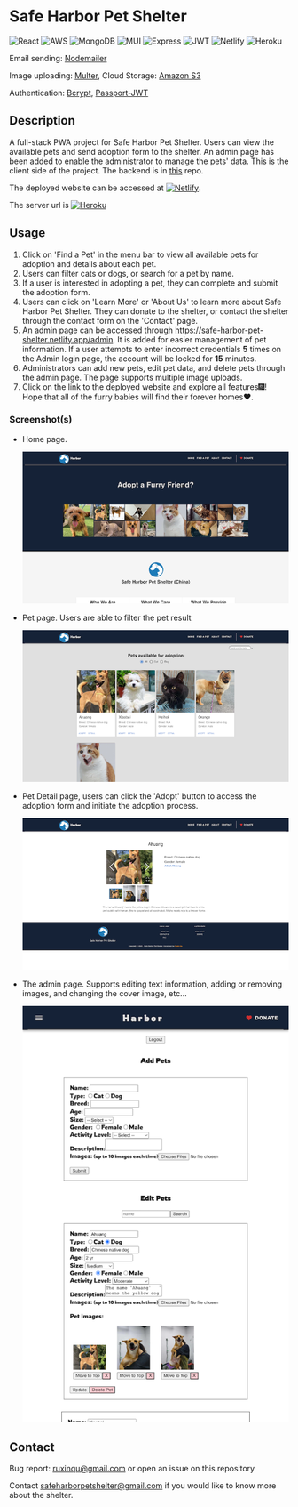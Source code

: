 # Safe Harbor Pet Shelter

![React](https://img.shields.io/badge/React-20232A?style=for-the-badge&logo=react&logoColor=61DAFB)
![AWS](https://img.shields.io/badge/Amazon_AWS-FF9900?style=for-the-badge&logo=amazonaws&logoColor=white)
![MongoDB](https://img.shields.io/badge/MongoDB-4EA94B?style=for-the-badge&logo=mongodb&logoColor=white)
![MUI](https://img.shields.io/badge/Material%20UI-007FFF?style=for-the-badge&logo=mui&logoColor=white)
![Express](https://img.shields.io/badge/Express.js-000000?style=for-the-badge&logo=express&logoColor=white)
![JWT](https://img.shields.io/badge/JWT-000000?style=for-the-badge&logo=JSON%20web%20tokens&logoColor=white)
![Netlify](https://img.shields.io/badge/Netlify-00C7B7?style=for-the-badge&logo=netlify&logoColor=white)
![Heroku](https://img.shields.io/badge/Heroku-430098?style=for-the-badge&logo=heroku&logoColor=white)

Email sending: [Nodemailer](https://nodemailer.com/about/)

Image uploading: [Multer](https://www.npmjs.com/package/multer), Cloud Storage: [Amazon S3](https://aws.amazon.com/s3/)

Authentication: [Bcrypt](https://www.npmjs.com/package/bcrypt), [Passport-JWT](https://www.passportjs.org)

## Description

A full-stack PWA project for Safe Harbor Pet Shelter. Users can view the available pets and send adoption form to the shelter. An admin page has been added to enable the administrator to manage the pets' data. This is the client side of the project. The backend is in [this](https://github.com/RuxinQu/safe-harbor-pet-shelter-backend) repo.

The deployed website can be accessed at [![Netlify](https://img.shields.io/badge/Netlify-00C7B7?style=for-the-badge&logo=netlify&logoColor=white)](https://safe-harbor-pet-shelter.netlify.app).

The server url is [![Heroku](https://img.shields.io/badge/Heroku-430098?style=for-the-badge&logo=heroku&logoColor=white)](https://safe-harbor-pet-shelter.herokuapp.com)

## Usage

1. Click on 'Find a Pet' in the menu bar to view all available pets for adoption and details about each pet.
1. Users can filter cats or dogs, or search for a pet by name.
1. If a user is interested in adopting a pet, they can complete and submit the adoption form.
1. Users can click on 'Learn More' or 'About Us' to learn more about Safe Harbor Pet Shelter. They can donate to the shelter, or contact the shelter through the contact form on the 'Contact' page.
1. An admin page can be accessed through https://safe-harbor-pet-shelter.netlify.app/admin. It is added for easier management of pet information. If a user attempts to enter incorrect credentials **5** times on the Admin login page, the account will be locked for **15** minutes.
1. Administrators can add new pets, edit pet data, and delete pets through the admin page. The page supports multiple image uploads.
1. Click on the link to the deployed website and explore all features🎆! Hope that all of the furry babies will find their forever homes❤️.

### Screenshot(s)

- Home page.

  ![homepage](./public/home.png)

- Pet page. Users are able to filter the pet result

  ![pet](./public/pet.png)

- Pet Detail page, users can click the 'Adopt' button to access the adoption form and initiate the adoption process.

  ![detail](./public/detail.png)

- The admin page. Supports editing text information, adding or removing images, and changing the cover image, etc...

  ![admin](./public/admin-page.png)

## Contact

Bug report: ruxinqu@gmail.com or open an issue on this repository

Contact safeharborpetshelter@gmail.com if you would like to know more about the shelter.
